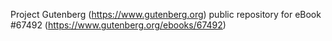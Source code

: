 Project Gutenberg (https://www.gutenberg.org) public repository for
eBook #67492 (https://www.gutenberg.org/ebooks/67492)
